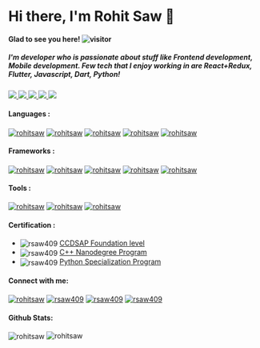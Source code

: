 <h1 align="left">Hi there, I'm Rohit Saw 👋</h1>

#### Glad to see you here!  ![visitor](https://komarev.com/ghpvc/?username=rohitsaw&label=Profile%20views&color=0e75b6&style=flat)

##### I'm developer who is passionate about stuff like Frontend development, Mobile development. Few tech that I enjoy working in are React+Redux, Flutter, Javascript, Dart, Python! 

<a href="https://leetcode.com/rsaw409/"> <img src="https://img.shields.io/badge/-LeetCode-FFA116?style=for-the-badge&logo=LeetCode&logoColor=black" /> </a>
<a href="https://www.codechef.com/users/rsaw409"> <img src="https://img.shields.io/badge/-CodeChef-5B4638?style=for-the-badge&logo=CodeChef&logoColor=white" /> </a>
<a href="https://codeforces.com/profile/rsaw409"> <img src="https://img.shields.io/badge/Codeforces-445f9d?style=for-the-badge&logo=Codeforces&logoColor=white" /> </a>
<a href="https://www.hackerrank.com/rsaw409"> <img src="https://img.shields.io/badge/-Hackerrank-2EC866?style=for-the-badge&logo=HackerRank&logoColor=white" /> </a>
<a href="https://www.hackerearth.com/@rsaw409"> <img src="https://img.shields.io/badge/HackerEarth-%232C3454.svg?&style=for-the-badge&logo=HackerEarth&logoColor=Blue" /> </a>
 
 
#### Languages : 
 <a href="" target="blank"><img align="center" src="https://img.shields.io/badge/C%2B%2B-00599C?style=for-the-badge&logo=c%2B%2B&logoColor=white" alt="rohitsaw"/></a>
 <a href="" target="blank"><img align="center" src="https://img.shields.io/badge/JavaScript-323330?style=for-the-badge&logo=javascript&logoColor=F7DF1E" alt="rohitsaw"/></a>
 <a href="" target="blank"><img align="center" src="https://img.shields.io/badge/Python-FFD43B?style=for-the-badge&logo=python&logoColor=darkgreen" alt="rohitsaw"/></a>
 <a href="" target="blank"><img align="center" src="https://img.shields.io/badge/Java-ED8B00?style=for-the-badge&logo=java&logoColor=white" alt="rohitsaw"/></a>
 <a href="" target="blank"><img align="center" src="https://img.shields.io/badge/Dart-0175C2?style=for-the-badge&logo=dart&logoColor=white" alt="rohitsaw"/></a>

#### Frameworks :
 <a href="" target="blank"><img align="center" src="https://img.shields.io/badge/React-20232A?style=for-the-badge&logo=react&logoColor=61DAFB" alt="rohitsaw"/></a>
  <a href="" target="blank"><img align="center" src="https://img.shields.io/badge/Redux-593D88?style=for-the-badge&logo=redux&logoColor=white" alt="rohitsaw"/></a>
 <a href="" target="blank"><img align="center" src="https://img.shields.io/badge/Flutter-02569B?style=for-the-badge&logo=flutter&logoColor=white" alt="rohitsaw"/></a>
  <a href="" target="blank"><img align="center" src="https://img.shields.io/badge/Postman-FF6C37?style=for-the-badge&logo=Postman&logoColor=white" alt="rohitsaw"/></a>
  <a href="" target="blank"><img align="center" src="https://img.shields.io/badge/Angular-DD0031?style=for-the-badge&logo=angular&logoColor=white" alt="rohitsaw"/></a>
 
#### Tools :
 <a href="" target="blank"><img align="center" src="https://img.shields.io/badge/Visual_Studio_Code-0078D4?style=for-the-badge&logo=visual%20studio%20code&logoColor=white" alt="rohitsaw"/></a>
 <a href="" target="blank"><img align="center" src="https://img.shields.io/badge/GIT-E44C30?style=for-the-badge&logo=git&logoColor=white" alt="rohitsaw"/></a>
 <a href="" target="blank"><img align="center" src="https://img.shields.io/badge/Google_chrome-4285F4?style=for-the-badge&logo=Google-chrome&logoColor=white" alt="rohitsaw"/></a>
 
#### Certification : 
 <ul>
   <li> <img align="center" style="pointer-events: none;  cursor: default;" src="https://img.shields.io/badge/-CodeChef-5B4638?style=for-the-badge&logo=CodeChef&logoColor=white" alt="rsaw409" /> <a href="https://www.codechef.com/certificates/public/24f5562"> CCDSAP Foundation level </a> </li>
   <li> <img align="center" style="pointer-events: none;  cursor: default;" src="https://img.shields.io/badge/Udacity-grey?style=for-the-badge&logo=udacity&logoColor=#5FCFEE" alt="rsaw409" /> <a href="https://graduation.udacity.com/confirm/TTALJ7F"> C++ Nanodegree Program </a></li>
   <li> <img align="center" style="pointer-events: none;  cursor: default;" src="https://img.shields.io/badge/Coursera-0056D2?style=for-the-badge&logo=Coursera&logoColor=white" alt="rsaw409" /> <a href="https://www.coursera.org/account/accomplishments/specialization/DF8UCJXQN4DN"> Python Specialization Program </a></li>
 </ul>
 
 #### Connect with me:
<a href="https://linkedin.com/in/rsaw409" target="blank"><img align="center" src="https://img.shields.io/badge/LinkedIn-0077B5?style=for-the-badge&logo=linkedin&logoColor=white" alt="rohitsaw"/></a>
<a href="mailto:developer.rohitsaw@gmail.com" target="blank"><img align="center" src="https://img.shields.io/badge/Gmail-D14836?style=for-the-badge&logo=gmail&logoColor=white" alt="rsaw409"/></a>
<a href="https://twitter.com/rsaw409" target="blank"><img align="center" src="https://img.shields.io/badge/Twitter-1DA1F2?style=for-the-badge&logo=twitter&logoColor=white" alt="rsaw409"/></a>
<a href="https://twitter.com/rsaw409" target="blank"><img align="center" src="https://img.shields.io/twitter/follow/rsaw409?logo=twitter&style=for-the-badge" alt="rsaw409" /></a>
 

 
<!--    <details>
  <summary> <img align="center" style="pointer-events: none;  cursor: default;" src="https://img.shields.io/badge/-CodeChef-5B4638?style=for-the-badge&logo=CodeChef&logoColor=white" alt="rsaw409" /> </summary> 
    <ul>
     <li> <a href="https://www.codechef.com/certificates/public/24f5562"> CCDSAP Foundation level </a> </li>
    </ul>
  </details>
  
  <details>
  <summary> <img align="center" style="pointer-events: none;  cursor: default;" src="https://img.shields.io/badge/Udacity-grey?style=for-the-badge&logo=udacity&logoColor=#5FCFEE" alt="rsaw409" /> </summary>
    <ul>
     <li><a href="https://graduation.udacity.com/confirm/TTALJ7F"> C++ Nanodegree Program </a></li>
    </ul>
  </details>

  <details>
  <summary> <img align="center" style="pointer-events: none;  cursor: default;" src="https://img.shields.io/badge/Coursera-0056D2?style=for-the-badge&logo=Coursera&logoColor=white" alt="rsaw409" /> </summary>
    <ul>
     <li><a href="https://www.coursera.org/account/accomplishments/specialization/DF8UCJXQN4DN"> Python Specialization Program </a></li>
    </ul>
  </details> -->


#### Github Stats:
<p align="left">
  <img align="center" src="https://github-readme-stats.vercel.app/api/top-langs/?username=rohitsaw" alt="rohitsaw" />
  <img align="top" src="https://github-readme-stats.vercel.app/api?username=rohitsaw&show_icons=true&locale=en" alt="rohitsaw" />
</p>




<!--
**rohitsaw/rohitsaw** is a ✨ _special_ ✨ repository because its `README.md` (this file) appears on your GitHub profile.

Here are some ideas to get you started:

- 🔭 I’m currently working on ...
- 🌱 I’m currently learning ...
- 👯 I’m looking to collaborate on ...
- 🤔 I’m looking for help with ...
- 💬 Ask me about ...
- 📫 How to reach me: ...
- 😄 Pronouns: ...
- ⚡ Fun fact: ...
-->
